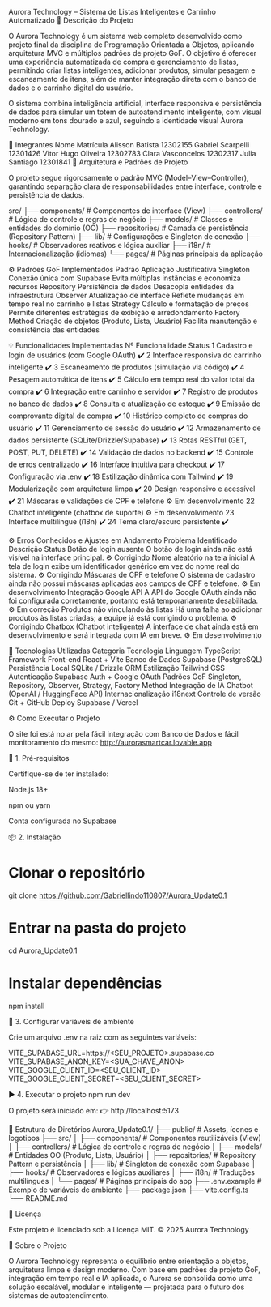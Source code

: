 Aurora Technology – Sistema de Listas Inteligentes e Carrinho Automatizado
🧠 Descrição do Projeto

O Aurora Technology é um sistema web completo desenvolvido como projeto final da disciplina de Programação Orientada a Objetos, aplicando arquitetura MVC e múltiplos padrões de projeto GoF.
O objetivo é oferecer uma experiência automatizada de compra e gerenciamento de listas, permitindo criar listas inteligentes, adicionar produtos, simular pesagem e escaneamento de itens, além de manter integração direta com o banco de dados e o carrinho digital do usuário.

O sistema combina inteligência artificial, interface responsiva e persistência de dados para simular um totem de autoatendimento inteligente, com visual moderno em tons dourado e azul, seguindo a identidade visual Aurora Technology.

👥 Integrantes
Nome	Matrícula
Alisson Batista	12302155
Gabriel Scarpelli	12301426
Vitor Hugo Oliveira	12302783
Clara Vasconcelos	12302317
Julia Santiago	12301841
🧩 Arquitetura e Padrões de Projeto

O projeto segue rigorosamente o padrão MVC (Model–View–Controller), garantindo separação clara de responsabilidades entre interface, controle e persistência de dados.

src/
├── components/     # Componentes de interface (View)
├── controllers/    # Lógica de controle e regras de negócio
├── models/         # Classes e entidades do domínio (OO)
├── repositories/   # Camada de persistência (Repository Pattern)
├── lib/            # Configurações e Singleton de conexão
├── hooks/          # Observadores reativos e lógica auxiliar
├── i18n/           # Internacionalização (idiomas)
└── pages/          # Páginas principais da aplicação

⚙️ Padrões GoF Implementados
Padrão	Aplicação	Justificativa
Singleton	Conexão única com Supabase	Evita múltiplas instâncias e economiza recursos
Repository	Persistência de dados	Desacopla entidades da infraestrutura
Observer	Atualização de interface	Reflete mudanças em tempo real no carrinho e listas
Strategy	Cálculo e formatação de preços	Permite diferentes estratégias de exibição e arredondamento
Factory Method	Criação de objetos (Produto, Lista, Usuário)	Facilita manutenção e consistência das entidades

💡 Funcionalidades Implementadas
Nº	Funcionalidade	Status
1	Cadastro e login de usuários (com Google OAuth)	✔️
2	Interface responsiva do carrinho inteligente	✔️
3	Escaneamento de produtos (simulação via código)	✔️
4	Pesagem automática de itens	✔️
5	Cálculo em tempo real do valor total da compra	✔️
6	Integração entre carrinho e servidor	✔️
7	Registro de produtos no banco de dados	✔️
8	Consulta e atualização de estoque	✔️
9	Emissão de comprovante digital de compra	✔️
10	Histórico completo de compras do usuário	✔️
11	Gerenciamento de sessão do usuário	✔️
12	Armazenamento de dados persistente (SQLite/Drizzle/Supabase)	✔️
13	Rotas RESTful (GET, POST, PUT, DELETE)	✔️
14	Validação de dados no backend	✔️
15	Controle de erros centralizado	✔️
16	Interface intuitiva para checkout	✔️
17	Configuração via .env	✔️
18	Estilização dinâmica com Tailwind	✔️
19	Modularização com arquitetura limpa	✔️
20	Design responsivo e acessível	✔️
21	Máscaras e validações de CPF e telefone	⚙️ Em desenvolvimento
22	Chatbot inteligente (chatbox de suporte)	⚙️ Em desenvolvimento
23	Interface multilíngue (i18n)	✔️
24	Tema claro/escuro persistente	✔️

⚙️ Erros Conhecidos e Ajustes em Andamento
Problema Identificado	Descrição	Status
Botão de login ausente	O botão de login ainda não está visível na interface principal.	⚙️ Corrigindo
Nome aleatório na tela inicial	A tela de login exibe um identificador genérico em vez do nome real do sistema.	⚙️ Corrigindo
Máscaras de CPF e telefone	O sistema de cadastro ainda não possui máscaras aplicadas aos campos de CPF e telefone.	⚙️ Em desenvolvimento
Integração Google API	A API do Google OAuth ainda não foi configurada corretamente, portanto está temporariamente desabilitada.	⚙️ Em correção
Produtos não vinculando às listas	Há uma falha ao adicionar produtos às listas criadas; a equipe já está corrigindo o problema.	⚙️ Corrigindo
Chatbox (Chatbot inteligente)	A interface de chat ainda está em desenvolvimento e será integrada com IA em breve.	⚙️ Em desenvolvimento

🧰 Tecnologias Utilizadas
Categoria	Tecnologia
Linguagem	TypeScript
Framework Front-end	React + Vite
Banco de Dados	Supabase (PostgreSQL)
Persistência Local	SQLite / Drizzle ORM
Estilização	Tailwind CSS
Autenticação	Supabase Auth + Google OAuth
Padrões GoF	Singleton, Repository, Observer, Strategy, Factory Method
Integração de IA	Chatbot (OpenAI / HuggingFace API)
Internacionalização	i18next
Controle de versão	Git + GitHub
Deploy	Supabase / Vercel

⚙️ Como Executar o Projeto

O site foi está no ar pela fácil integração com Banco de Dados e fácil monitoramento do mesmo: http://aurorasmartcar.lovable.app

🔧 1. Pré-requisitos

Certifique-se de ter instalado:

Node.js 18+

npm ou yarn

Conta configurada no Supabase

📦 2. Instalação
# Clonar o repositório
git clone https://github.com/Gabriellindo110807/Aurora_Update0.1

# Entrar na pasta do projeto
cd Aurora_Update0.1

# Instalar dependências
npm install

🔐 3. Configurar variáveis de ambiente

Crie um arquivo .env na raiz com as seguintes variáveis:

VITE_SUPABASE_URL=https://<SEU_PROJETO>.supabase.co
VITE_SUPABASE_ANON_KEY=<SUA_CHAVE_ANON>
VITE_GOOGLE_CLIENT_ID=<SEU_CLIENT_ID>
VITE_GOOGLE_CLIENT_SECRET=<SEU_CLIENT_SECRET>

▶️ 4. Executar o projeto
npm run dev


O projeto será iniciado em:
👉 http://localhost:5173

📂 Estrutura de Diretórios
Aurora_Update0.1/
├── public/                  # Assets, ícones e logotipos
├── src/
│   ├── components/           # Componentes reutilizáveis (View)
│   ├── controllers/          # Lógica de controle e regras de negócio
│   ├── models/               # Entidades OO (Produto, Lista, Usuário)
│   ├── repositories/         # Repository Pattern e persistência
│   ├── lib/                  # Singleton de conexão com Supabase
│   ├── hooks/                # Observadores e lógicas auxiliares
│   ├── i18n/                 # Traduções multilíngues
│   └── pages/                # Páginas principais do app
├── .env.example              # Exemplo de variáveis de ambiente
├── package.json
├── vite.config.ts
└── README.md

🧾 Licença

Este projeto é licenciado sob a Licença MIT.
© 2025 Aurora Technology

🚀 Sobre o Projeto

O Aurora Technology representa o equilíbrio entre orientação a objetos, arquitetura limpa e design moderno.
Com base em padrões de projeto GoF, integração em tempo real e IA aplicada, o Aurora se consolida como uma solução escalável, modular e inteligente — projetada para o futuro dos sistemas de autoatendimento.
